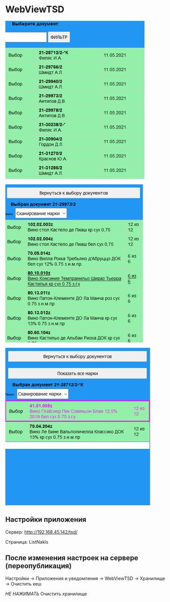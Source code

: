 # WebViewTSD

![Screenshort1](https://github.com/AstiiCoder/WebViewTSD/blob/master/Images/screen5.png)

![Screenshort1](https://github.com/AstiiCoder/WebViewTSD/blob/master/Images/screen6.png)

![Screenshort1](https://github.com/AstiiCoder/WebViewTSD/blob/master/Images/screen7.png)

## Настройки приложения

Сервер: http://192.168.45.142/tsd/

Страница: ListNakls

## После изменения настроек на сервере (переопубликация)

Настройки -> Приложения и уведомления -> WebViewTSD -> Хранилище -> Очистить кеш

*НЕ НАЖИМАТЬ* Очистить хранилище
